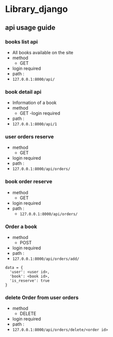 # Library_django

## api usage guide

### books list api

- All books available on the site
- method 
  - GET
- login required
- path : 
-  ```127.0.0.1:8000/api/```


### book detail api

- Information of a book
- method
  -  GET
-login required
- path : 
- ```127.0.0.1:8000/api/1```



### user orders reserve

- method
  -  GET
- login required
- path : 
- ```127.0.0.1:8000/api/orders/```


### book order reserve

- method 
  - GET
- login required
- path : 
  -  ```127.0.0.1:8000/api/orders/```


### Order a book

- method
  -  POST
- login required
- path : 
-  ```127.0.0.1:8000/api/orders/add/```
  
  ```
  data = {
    'user': <user id>, 
    'book': <book id>, 
    'is_reserve': true
  }
  ```
  

### delete Order from user orders 

- method
  -  DELETE
- login required
- path : 
-  ```127.0.0.1:8000/api/orders/delete/<order id>```
  
  





